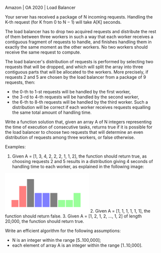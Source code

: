 Amazon | OA 2020 | Load Balancer

Your server has received a package of N incoming requests. Handling the K-th request (for K from 0 to N − 1) will take A[K] seconds.

The load balancer has to drop two acquired requests and distribute the rest of them between three workers in such a way that each worker receives a contiguous fragment of requests to handle, and finishes handling them in exactly the same moment as the other workers. No two workers should receive the same request to compute.

The load balancer's distribution of requests is performed by selecting two requests that will be dropped, and which will split the array into three contiguous parts that will be allocated to the workers. More precisely, if requests 2 and 5 are chosen by the load balancer from a package of 9 requests, then:

* the 0-th to 1-st requests will be handled by the first worker,
* the 3-rd to 4-th requests will be handled by the second worker,
* the 6-th to 8-th requests will be handled by the third worker.
Such a distribution will be correct if each worker receives requests equalling the same total amount of handling time.

Write a function solution that, given an array A of N integers representing the time of execution of consecutive tasks, returns true if it is possible for the load balancer to choose two requests that will determine an even distribution of requests among three workers, or false otherwise.

Examples:

1. Given A = [1, 3, 4, 2, 2, 2, 1, 1, 2], the function should return true, as choosing requests 2 and 5 results in a distribution giving 4 seconds of handling time to each worker, as explained in the following image:

![1](./assets/1.png)
2. Given A = [1, 1, 1, 1, 1, 1], the function should return false.
3. Given A = [1, 2, 1, 2, ..., 1, 2] of length 20,000, the function should return true.

Write an efficient algorithm for the following assumptions:
* N is an integer within the range [5..100,000];
* each element of array A is an integer within the range [1..10,000].
